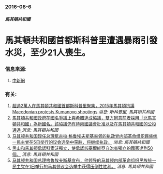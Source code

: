 ### [2016-08-6](/news/2016/08/6/index.md)

##### 馬其頓共和國
# 馬其頓共和國首都斯科普里遭遇暴雨引發水災，至少21人喪生。 




### 信息来源:

1. [中新網](http://www.chinanews.com/gj/2016/08-08/7964736.shtml)

### 有关:

1. [超過2萬人在馬其頓共和國首都斯科普里聚集，2015年馬其頓抗議 Macedonian protests Kumanovo shootings](/news/2015/05/15/超過2萬人在馬其頓共和國首都斯科普里聚集-2015年馬其頓抗議-Macedonian-protests-Kumanovo.md) _消息: 斯科普里, 馬其頓共和國_
2. [馬其頓共和國政府在國名爭議上與希腊達成協議，雙方同意前者採用「北馬其頓共和國」為新國名。該協議仍有待兩國議會批准以及在馬其頓共和國的公投通過 ](/news/2018/06/12/馬其頓共和國政府在國名爭議上與希腊達成協議-雙方同意前者採用-北馬其頓共和國-為新國名-該協議仍有待兩國議會批准以及在馬.md) _消息: 馬其頓共和國_
3. [ 马其顿共和国现任总理尼古拉·格鲁埃夫斯基率领的执政党内部革命组织民族统一民主党在5日举行的议会选举中获胜，将继续执政。](/news/2011/06/6/马其顿共和国现任总理尼古拉-格鲁埃夫斯基率领的执政党内部革命组织民族统一民主党在5日举行的议会选举中获胜-将继续执政.md) _消息: 馬其頓共和國_
4. [黑山和馬其頓承認科索沃獨立，使承認該塞爾維亞自治省獨立的國家達到50個。](/news/2008/10/9/黑山和馬其頓承認科索沃獨立-使承認該塞爾維亞自治省獨立的國家達到50個.md) _消息: 馬其頓共和國_
5. [马其顿共和国总理格鲁埃夫斯基宣布，他领导的马其顿内部革命组织民族统一民主党在1日举行的马其顿议会选举中获得压倒性胜利。](/news/2008/06/2/马其顿共和国总理格鲁埃夫斯基宣布-他领导的马其顿内部革命组织民族统一民主党在1日举行的马其顿议会选举中获得压倒性胜利.md) _消息: 馬其頓共和國_
